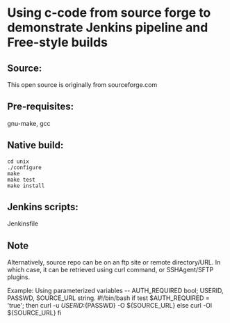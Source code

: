 # Using c-code from source forge to demonstrate Jenkins pipeline and Free-style builds #
## Source: 
This open source is originally from sourceforge.com

## Pre-requisites: 
gnu-make, gcc
## Native build:
	cd unix
	./configure
	make
	make test
	make install

## Jenkins scripts: 
Jenkinsfile

## Note
Alternatively, source repo can be on an ftp site or remote directory/URL.
In which case, it can be retrieved using curl command, or SSHAgent/SFTP plugins.

Example:  Using parameterized variables --  AUTH_REQUIRED bool; USERID, PASSWD, SOURCE_URL string.
	#!/bin/bash
	if test $AUTH_REQUIRED = 'true'; then
            curl -u ${USERID}:${PASSWD} -O ${SOURCE_URL}
        else
            curl -Ol ${SOURCE_URL}
        fi

